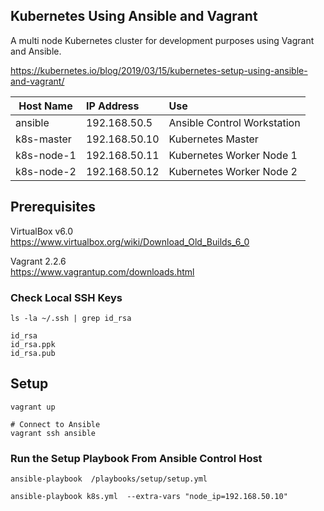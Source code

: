 ## Kubernetes Using Ansible and Vagrant

 A multi node Kubernetes cluster for development purposes using Vagrant and Ansible.      


https://kubernetes.io/blog/2019/03/15/kubernetes-setup-using-ansible-and-vagrant/


| Host Name      | IP Address        |Use                                         |
| ---------------|:------------------|:-------------------------------------------|
| ansible        | 192.168.50.5      |Ansible Control Workstation                 |
| k8s-master     | 192.168.50.10     |Kubernetes Master                           |
| k8s-node-1     | 192.168.50.11     |Kubernetes Worker Node 1                    |
| k8s-node-2     | 192.168.50.12     |Kubernetes Worker Node 2                    |

## Prerequisites

VirtualBox v6.0  
https://www.virtualbox.org/wiki/Download_Old_Builds_6_0

Vagrant 2.2.6  
https://www.vagrantup.com/downloads.html

### Check Local SSH Keys

```
ls -la ~/.ssh | grep id_rsa

id_rsa
id_rsa.ppk
id_rsa.pub
```

## Setup

```
vagrant up

# Connect to Ansible
vagrant ssh ansible 
```

### Run the Setup Playbook From Ansible Control Host
```
ansible-playbook  /playbooks/setup/setup.yml

ansible-playbook k8s.yml  --extra-vars "node_ip=192.168.50.10"   

```

